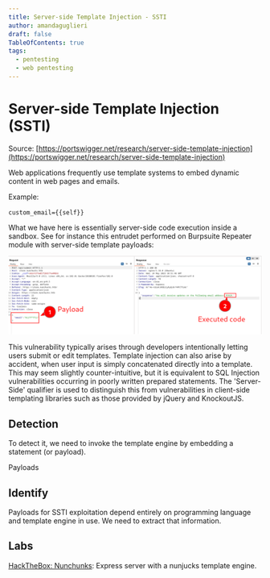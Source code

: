 ```yaml
---
title: Server-side Template Injection - SSTI
author: amandaguglieri
draft: false
TableOfContents: true
tags:
  - pentesting
  - web pentesting
---
```


# Server-side Template Injection (SSTI)

Source: [https://portswigger.net/research/server-side-template-injection](https://portswigger.net/research/server-side-template-injection)

Web applications frequently use template systems to embed dynamic content in web pages and emails. 

Example:

```
custom_email={{self}}
```

What we have here is essentially server-side code execution inside a sandbox. See for instance this entrudet performed on Burpsuite Repeater module with server-side template payloads:

![Example](img/nunchucks_1.png)

This vulnerability typically arises through developers intentionally letting users submit or edit templates. Template injection can also arise by accident, when user input is simply concatenated directly into a template. This may seem slightly counter-intuitive, but it is equivalent to SQL Injection vulnerabilities occurring in poorly written prepared statements. The 'Server-Side' qualifier is used to distinguish this from vulnerabilities in client-side templating libraries such as those provided by jQuery and KnockoutJS.


## Detection

To detect it, we need to invoke the template engine by embedding a statement (or payload).

Payloads

## Identify 

Payloads for SSTI  exploitation depend entirely on programming language and template engine in use. We need to extract that information. 


## Labs

[HackTheBox: Nunchunks](htb-nunchucks.md): Express server with a nunjucks template engine.


